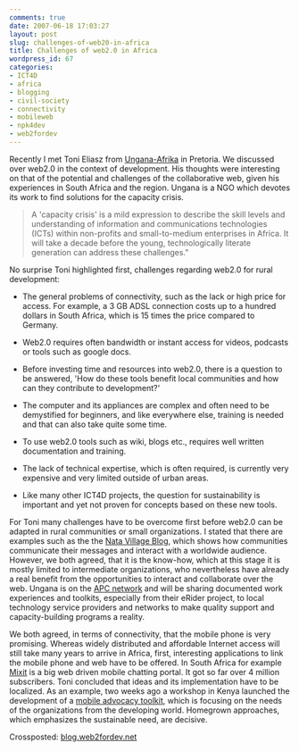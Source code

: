```yaml
---
comments: true
date: 2007-06-18 17:03:27
layout: post
slug: challenges-of-web20-in-africa
title: Challenges of web2.0 in Africa
wordpress_id: 67
categories:
- ICT4D
- africa
- blogging
- civil-society
- connectivity
- mobileweb
- npk4dev
- web2fordev
---
```


Recently I met Toni Eliasz from [Ungana-Afrika](http://www.ungana-afrika.org) in Pretoria. We discussed over web2.0 in the context of development. His thoughts were interesting on that of the potential and challenges of the collaborative web, given his experiences in South Africa and the region. Ungana is a NGO which devotes its work to find solutions for the capacity crisis.


> A 'capacity crisis' is a mild expression to describe the skill levels and understanding of information and communications technologies (ICTs) within non-profits and small-to-medium enterprises in Africa. It will take a decade before the young, technologically literate generation can address these challenges."


No surprise Toni highlighted first, challenges regarding web2.0 for rural development:



	
  * The general problems of connectivity, such as the lack or high price for access. For example, a 3 GB ADSL connection costs up to a hundred dollars in South Africa, which is 15 times the price compared to Germany.

	
  * Web2.0 requires often bandwidth or instant access for videos, podcasts or tools such as google docs.

	
  * Before investing time and resources into web2.0, there is a question to be answered, 'How do these tools benefit local communities and how can they contribute to development?'

	
  * The computer and its appliances are complex and often need to be demystified for beginners, and like everywhere else, training is needed and that can also take quite some time.

	
  * To use web2.0 tools such as wiki, blogs etc., requires well written documentation and training.

	
  * The lack of technical expertise, which is often required, is currently very expensive and very limited outside of urban areas.

	
  * Like many other ICT4D projects, the question for sustainability is important and yet not proven for concepts based on these new tools.


For Toni many challenges have to be overcome first before web2.0 can be adapted in rural communities or small organizations. I stated that there are examples such as the the [Nata Village Blog](http://natavillage.typepad.com/), which shows how communities communicate their messages and interact with a worldwide audience. However, we both agreed, that it is the know-how, which at this stage it is mostly limited to intermediate organizations, who nevertheless have already a real benefit from the opportunities to interact and collaborate over the web. Ungana is on the [APC network](http://www.apc.org/) and will be sharing documented work experiences and toolkits, especially from their eRider project, to local technology service providers and networks to make quality support and capacity-building programs a reality.

We both agreed, in terms of connectivity, that the mobile phone is very promising. Whereas widely distributed and affordable Internet access will still take many years to arrive in Africa, first, interesting applications to link the mobile phone and web have to be offered. In South Africa for example [Mixit](http://www.africansignals.com/2007/05/25/a-talk-with-mxit-director-darryn-foster/) is a big web driven mobile chatting portal. It got so far over 4 million subscribers. Toni concluded that ideas and its implementation have to be localized. As an example, two weeks ago a workshop in Kenya launched the development of a [mobile advocacy toolkit](http://www.tacticaltech.org), which is focusing on the needs of the organizations from the developing world. Homegrown approaches, which emphasizes the
sustainable need, are decisive.

Crossposted: [blog.web2fordev.net](http://blog.web2fordev.net)
